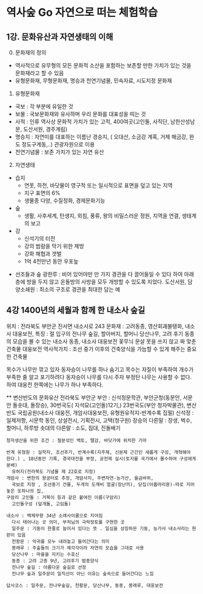 # 역사숲 Go 자연으로 떠는 체험학습

## 1강. 문화유산과 자연생태의 이해

0. 문화재의 정의
  - 역사적으로 유무형의 모든 문화적 소산을 포함하는 보존할 만한 가치가 있는 것을 문화재라고 할 수 있음
  - 유형문화재, 무형문화재, 명승과 천연기념물, 민속자료, 시도지정 문화재

1. 유형문화재
 - 국보 : 각 부분에 유일한 것
 - 보물 : 국보문화재와 유사하며 우리 문화를 대표성을 띠는 것
 - 사적 : 인류 역사상 문화적 가치가 있는 고적, 400여곳(고인돌, 사직단, 남한산성남문, 도산서원, 경주계림)
 - 명승지 : 자연미를 대표하는 이름난 경승지, ( 오대산, 소금강 계혹, 거제 해금강, 완도 정도구계동,..) 관광자원으로 이용
 - 천연기념물 : 보존 가치가 있는 자연 유산

2. 자연생태
  - 습지
    - 연못, 하천, 바닷물이 영구적 또는 일시적으로 표면을 덮고 있는 지역
    - 지구 표면의 6%
    - 생물종 다양, 수질정화, 경제문화기능
  - 숲
    - 생활, 사후세계, 탄생지, 외침, 풍류, 왕의 비밀스러운 정원, 지역을 연결, 생태계의 보고
  - 강
    - 신석기의 터전
    - 강의 범람을 막기 위한 제방
    - 강화 해협과 갯벌
    - 1억 4천만년 동안 우포늪

* 선조들과 숲
  광한루 : 비어 있어야만 만 가지 경관을 다 끌어들일 수 있다 하여 아래층에 방을 두지 않고 온돌방의 사방을 모두 개방할 수 있도록 지었다.
  도산서원, 담양소쇄원 : 최소의 구조로 경관을 최대한 담는 예



## 4강 1400년의 세월과 함께 한 내소사 숲길
  위치 : 전라북도 부안군 진서면 내소사로 243
  문화재 : 고려동종, 영산회괘불탱화, 내소사 대웅보전, 
  특징 : 절 입구의 전나무 숲길, 할아버지, 할머니 당산나무, 고려 후기 동종의 모습을 볼 수 있는 내소사 동종, 내소사 대웅보전 꽃무늬 문살
     못을 쓰지 않고 짜 맞춘 건축물 대웅보전
  역사적가치 : 조선 중기 이후의 건축양식을 가늠할 수 있게 해주는 중요한 건축물
  
  목수가 나무만 깎고 있자 동자승이 나무를 하나 숨기고 목수는 자질이 부족하여 개수가 부족한 줄 알고 포기하려다 동자승이 나무를 다시 주자 부정탄 나무는
  사용할 수 없다. 하여 대웅전 한쪽에는 나무가 하나 부족하다.
  
  ** 변산반도의 문화유산
    전라북도 부안군
    부안 : 신석정문학관, 부안군청(동문안, 서문안 돌솟대, 돌장승), 30번국도( 지석묘(고인돌)12기,) 23번국도(부안 청자박물관), 변산반도 국립공원(내소사 대웅전, 개암사대웅보전, 유형원유적지-반계수록 집필)
    신석정 : 일제저항, 시문학 동인, 상설전시, 기획전시, 고택(청구원)
    장승의 다른말 : 장생, 벅수, 할머니, 하루방
    솟대의 다른말 : 소도, 짐대, 진돌배기
    
    청자생산을 위한 조건 : 철분섞인 백토, 땔감, 바닷가에 위치한 가마
    
    반계 유형원 : 실학자, 조선후기, 반계수록(지주제, 신분제 근간인 새롭게 구성, 개혁해야 한다.) , 18년동안 기록, 경국대전을 부정, 공전제 실시(토지를 국가에서 몰수하여 구성에게 분배)
      유허지(전라북도 기념물 제 22호로 지정)    
    개암사 : 변한의 왕궁터로 추정, 개암사지, 주변자연-능가산, 울금바위,
      국보로 지정 , 조선중기 건물, 두개의 도깨비 얼굴(장난끼), 닫집(아홉마리용)-따로 지어놓은 또하나의 집, 
    구암리 고인돌 : 거북이 등과 같은 붙여진 이름(구암리)
      고인돌구성 (덮개돌, 고임돌)
      
    내소사 : 백제무왕 34년 소래사이름으로 지어짐
      다시 태어나는 곳 의미, 부처님의 극락정토를 구현한 곳
      일주문 : 기둥이 한줄로 늘어서 있다는 뜻 . 일심을 상징하믄 기둥, 능가사 내소사라는 현판이 있음
      천왕문 : 악귀를 모누 내려놓고 들어간다는 의미
      봉래루 : 주출돌의 크기가 제각각이라 자연의 모습을 그대로 사용
      당산나무 : 마을을 지키는 수호신
      동종 : 고려 고종 9년, 고려후기 범종양식
      전나무 숲길 : 아름다운 숲길로 선정
      전나무 숲과 일주문이 일직선이 아닌 이유는 숲속으로 들어간다는 느낌
      
    답사코스 : 일주문, 전나무숲길, 천황문, 당산나무, 동종, 봉래루, 대웅보전
      
    
      
    


